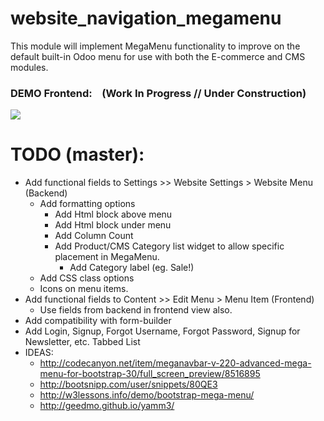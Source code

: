 website_navigation_megamenu
===========================

This module will implement MegaMenu functionality to improve on the default built-in Odoo menu for use with both the E-commerce and CMS modules.

<h3>DEMO Frontend:&nbsp;&nbsp;&nbsp;&nbsp;(Work In Progress // Under Construction)</h3>
<img src="https://cloud.githubusercontent.com/assets/2337666/5468433/d161d1d0-8609-11e4-8b32-a7fe09a90d8e.png"/>

TODO (master):
===============

* Add functional fields to Settings >> Website Settings > Website Menu (Backend)
  * Add formatting options
    * Add Html block above menu
    * Add Html block under menu
    * Add Column Count
    * Add Product/CMS Category list widget to allow specific placement in MegaMenu.
      * Add Category label (eg. Sale!)
  * Add CSS class options
  * Icons on menu items.
* Add functional fields to Content >> Edit Menu > Menu Item (Frontend)
  * Use fields from backend in frontend view also.
* Add compatibility with form-builder
* Add Login, Signup, Forgot Username, Forgot Password, Signup for Newsletter, etc. Tabbed List
* IDEAS: 
  * http://codecanyon.net/item/meganavbar-v-220-advanced-mega-menu-for-bootstrap-30/full_screen_preview/8516895
  * http://bootsnipp.com/user/snippets/80QE3
  * http://w3lessons.info/demo/bootstrap-mega-menu/
  * http://geedmo.github.io/yamm3/
